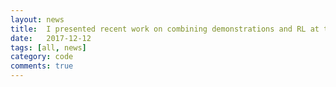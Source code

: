 ```yaml
---
layout: news
title:  I presented recent work on combining demonstrations and RL at the Deep RL symposium and robot learning workshop at NIPS 2017.
date:   2017-12-12
tags: [all, news]
category: code
comments: true
---
```

